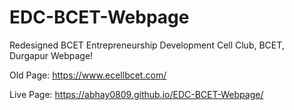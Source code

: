 # EDC-BCET-Webpage

Redesigned BCET Entrepreneurship Development Cell Club, BCET, Durgapur Webpage!

Old Page: https://www.ecellbcet.com/

Live Page: https://abhay0809.github.io/EDC-BCET-Webpage/
